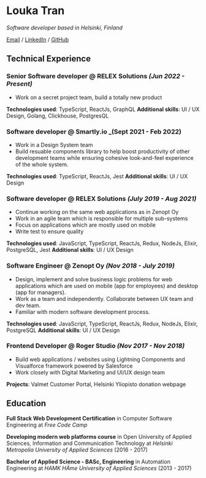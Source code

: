 # Louka Tran

_Software developer based in Helsinki, Finland_

[Email](mailto:ttminhtrang09@gmail.com) / [LinkedIn](https://www.linkedin.com/in/trang-tran0909/) / [GitHub](https://github.com/trangtmtran/)

## Technical Experience

### Senior Software developer @ **RELEX Solutions** _(Jun 2022 - Present)_
- Work on a secret project team, build a totally new product

**Technologies used**: TypeScript, ReactJs, GraphQL
**Additional skills**: UI / UX Design, Golang, Clickhouse, PostgresQL

### Software developer @ **Smartly.io** _(Sept 2021 - Feb 2022)
- Work in a Design System team
- Build resuable components library to help boost productivity of other development teams while ensuring cohesive look-and-feel experience of the whole system.

**Technologies used**: TypeScript, ReactJs, Jest
**Additional skills**: UI / UX Design

### Software developer @ **RELEX Solutions** _(July 2019 - Aug 2021)_

- Continue working on the same web applications as in Zenopt Oy
- Work in an agile team which is responsible for multiple sub-systems
- Focus on applications which are mostly used on mobile
- Write test to ensure quality

**Technologies used**: JavaScript, TypeScript, ReactJs, Redux, NodeJs, Elixir, PostgreSQL, Jest
**Additional skills**: UI / UX Design

### Software Engineer @ **Zenopt Oy** _(Nov 2018 - July 2019)_

- Design, implement and solve business logic problems for web applications which are used on mobile (app for employees) and desktop (app for managers).
- Work as a team and independently. Collaborate between UX team and dev team.
- Familiar with modern software development process.

**Technologies used**: JavaScript, TypeScript, ReactJs, Redux, NodeJs, Elixir, PostgreSQL
**Additional skills**: UI / UX Design

### Frontend Developer @ **Roger Studio** _(Nov 2017 - Nov 2018)_

- Build web applications / websites using Lightning Components and Visualforce framework powered by Salesforce
- Work closely with Digital Marketing and UI/UX design team

**Projects**: Valmet Customer Portal, Helsinki Yliopisto donation webpage

## Education

**Full Stack Web Development Certification** in Computer Software Engineering
at _Free Code Camp_

**Developing modern web platforms course** in Open University of Applied Sciences, Information and Communication Technology
at _Helsinki Metropolia University of Applied Sciences_ (2016 - 2017)

**Bachelor of Applied Science - BASc, Engineering** in Automation Engineering
at _HAMK HÄme University of Applied Sciences_ (2013 - 2017)
